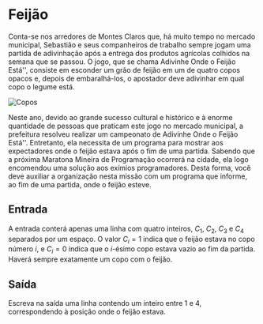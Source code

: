# Feijão

Conta-se nos arredores de Montes Claros que, há muito tempo no mercado municipal, Sebastião e seus companheiros de trabalho sempre jogam uma partida de adivinhação após a entrega dos produtos agrícolas colhidos na semana que se passou. O jogo, que se chama Adivinhe Onde o Feijão Está'', consiste em esconder um grão de feijão em um de quatro copos opacos e, depois de embaralhá-los, o apostador deve adivinhar em qual copo o legume está.

![Copos](https://resources.beecrowd.com.br/gallery/images/contests/feijao.png)

Neste ano, devido ao grande sucesso cultural e histórico e à enorme quantidade de pessoas que praticam este jogo no mercado municipal, a prefeitura resolveu realizar um campeonato de Adivinhe Onde o Feijão Está''. Entretanto, ela necessita de um programa para mostrar aos expectadores onde o feijão estava após o fim de uma partida. Sabendo que a próxima Maratona Mineira de Programação ocorrerá na cidade, ela logo encomendou uma solução aos exímios programadores. Desta forma, você deve auxiliar a organização nesta missão com um programa que informe, ao fim de uma partida, onde o feijão esteve.

## Entrada

A entrada conterá apenas uma linha com quatro inteiros, $C_1$, $C_2$, $C_3$ e $C_4$ separados por um espaço. O valor $C_i = 1$ indica que o feijão estava no copo número $i$, e $C_i = 0$ indica que o $i$-ésimo copo estava vazio ao fim da partida. Haverá sempre exatamente um copo com o feijão.

## Saída

Escreva na saída uma linha contendo um inteiro entre $1$ e $4$, correspondendo à posição onde o feijão estava.